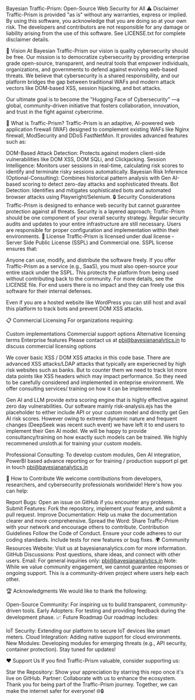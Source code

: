 Bayesian Traffic-Prism: Open-Source Web Security for All
⚠️ Disclaimer
Traffic-Prism is provided "as is" without any warranties, express or implied. By using this software, you acknowledge that you are doing so at your own risk. The developers and contributors are not responsible for any damage or liability arising from the use of this software. See LICENSE.txt for complete disclaimer details.

🌟 Vision
At Bayesian Traffic-Prism our vision is quality cybersecurity should be free. Our mission is to democratize cybersecurity by providing enterprise grade open-source, transparent, and neutral tools that empower individuals, organizations, and governments to defend against evolving web-based threats. We believe that cybersecurity is a shared responsibility, and our platform bridges the gap between traditional WAFs and modern attack vectors like DOM-based XSS, session hijacking, and bot attacks.

Our ultimate goal is to become the "Hugging Face of Cybersecurity" —a global, community-driven initiative that fosters collaboration, innovation, and trust in the fight against cybercrime.

🚀 What is Traffic-Prism?
Traffic-Prism is an adaptive, AI-powered web application firewall (WAF) designed to complement existing WAFs like Nginx firewall, ModSecurity and DDoS FastNetMon. It provides advanced features such as:

DOM-Based Attack Detection: Protects against modern client-side vulnerabilities like DOM XSS, DOM SQLi, and Clickjacking.
Session Intelligence: Monitors user sessions in real-time, calculating risk scores to identify and terminate risky sessions automatically.
Bayesian Risk Inference (Optional-Consulting): Combines historical pattern analysis with Gen AI-based scoring to detect zero-day attacks and sophisticated threats.
Bot Detection: Identifies and mitigates sophisticated bots and automated browser attacks using Playwright/Selenium.
🔒 Security Considerations
Traffic-Prism is designed to enhance web security but cannot guarantee protection against all threats.
Security is a layered approach; Traffic-Prism should be one component of your overall security strategy.
Regular security audits and updates to your entire infrastructure are still necessary.
Users are responsible for proper configuration and implementation within their environments.
📜 License
Traffic-Prism is licensed under dual license - Server Side Public License (SSPL) and Commercial one. SSPL license ensures that:

Anyone can use, modify, and distribute the software freely.
If you offer Traffic-Prism as a service (e.g., SaaS), you must also open-source your entire stack under the SSPL.
This protects the platform from being used without contributing back to the community.
For more details, see the LICENSE file. For end users there is no impact and they can freely use this software for their internal defenses.

Even if you are a hosted website like WordPress you can still host and avail this platform to track bots and prevent DOM XSS attacks.

📋 Commercial Licensing
For organizations requiring:

Custom implementations
Commercial support options
Alternative licensing terms
Enterprise features
Please contact us at pbi@bayesiananalytics.in to discuss commercial licensing options

We cover basic XSS / DOM XSS attacks in this code base. There are advanced XSS attacks/LDAP attacks that typically are experiecned by high risk websites such as banks. But to counter them we need to track lot more data points like XSS headers which may impact performance. So they need to be carefully considered and implemented in enteprise environment. We offer consulting services/ training on how it can be implemented.

Gen AI and LLM provide extra scoring engine that is highly effective against zero day vulnerabilities. Our software mainly risk-analysis.ejs has the placeholder to either include API or your custom model and directly get Gen AI risk scores. However owing to extreme dynamic nature and frequent changes (DeepSeek was recent such event) we have left it to end users to implement their Gen AI model. We will be happy to provide consultancy/training on how exactly such models can be trained. We highly recommened unsloth.ai for training your custom models.

Professional Consulting: To develop custom modules, Gen AI integration, PowerBI based advance reporting or for training / production support pl get in touch pbi@bayesiananalytics.in

🤝 How to Contribute
We welcome contributions from developers, researchers, and cybersecurity professionals worldwide! Here's how you can help:

Report Bugs: Open an issue on GitHub if you encounter any problems.
Submit Features: Fork the repository, implement your feature, and submit a pull request.
Improve Documentation: Help us make the documentation clearer and more comprehensive.
Spread the Word: Share Traffic-Prism with your network and encourage others to contribute.
Contribution Guidelines
Follow the Code of Conduct.
Ensure your code adheres to our coding standards.
Include tests for new features or bug fixes.
🌍 Community Resources
Website: Visit us at bayesiananalytics.com for more information.
GitHub Discussions: Post questions, share ideas, and connect with other users.
Email: For general inquiries only: pbi@bayesiananalytics.in
Note: While we value community engagement, we cannot guarantee responses or ongoing support. This is a community-driven project where users help each other.

🏆 Acknowledgments
We would like to thank the following:

Open-Source Community: For inspiring us to build transparent, community-driven tools.
Early Adopters: For testing and providing feedback during the development phase.
📈 Future Roadmap
Our roadmap includes:

IoT Security: Extending our platform to secure IoT devices like smart meters.
Cloud Integration: Adding native support for cloud environments.
New Modules: Developing modules for emerging threats (e.g., API security, container protection).
Stay tuned for updates!

❤️ Support Us
If you find Traffic-Prism valuable, consider supporting us:

Star the Repository: Show your appreciation by starring this repo once it's live on GitHub.
Partner: Collaborate with us to enhance the ecosystem.
Thank you for being part of the Traffic-Prism journey. Together, we can make the internet safer for everyone! 🌐🔒
